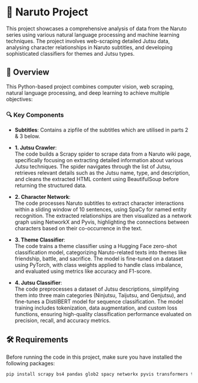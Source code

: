 # 🍥 Naruto Project

This project showcases a comprehensive analysis of data from the Naruto series using various natural language processing and machine learning techniques. The project involves web-scraping detailed Jutsu data, analysing character relationships in Naruto subtitles, and developing sophisticated classifiers for themes and Jutsu types.

## 📄 Overview

This Python-based project combines computer vision, web scraping, natural language processing, and deep learning to achieve multiple objectives:

### 🔍 Key Components

- **Subtitles**:  Contains a zipfile of the subtitles which are utilised in parts 2 & 3 below. 

- **1. Jutsu Crawler**:  
  The code builds a Scrapy spider to scrape data from a Naruto wiki page, specifically focusing on extracting detailed information about various Jutsu techniques. The spider navigates through the list of Jutsu, retrieves relevant details such as the Jutsu name, type, and description, and cleans the extracted HTML content using BeautifulSoup before returning the structured data.

- **2. Character Network**:  
  The code processes Naruto subtitles to extract character interactions within a sliding window of 10 sentences, using SpaCy for named entity recognition. The extracted relationships are then visualized as a network graph using NetworkX and Pyvis, highlighting the connections between characters based on their co-occurrence in the text.

- **3. Theme Classifier**:  
  The code trains a theme classifier using a Hugging Face zero-shot classification model, categorizing Naruto-related texts into themes like friendship, battle, and sacrifice. The model is fine-tuned on a dataset using PyTorch, with class weights applied to handle class imbalance, and evaluated using metrics like accuracy and F1-score.

- **4. Jutsu Classifier**:  
  The code preprocesses a dataset of Jutsu descriptions, simplifying them into three main categories (Ninjutsu, Taijutsu, and Genjutsu), and fine-tunes a DistilBERT model for sequence classification. The model training includes tokenization, data augmentation, and custom loss functions, ensuring high-quality classification performance evaluated on precision, recall, and accuracy metrics.

## 🛠️ Requirements

Before running the code in this project, make sure you have installed the following packages:

```bash
pip install scrapy bs4 pandas glob2 spacy networkx pyvis transformers tqdm torch json nltk datasets sklearn evaluate numpy
